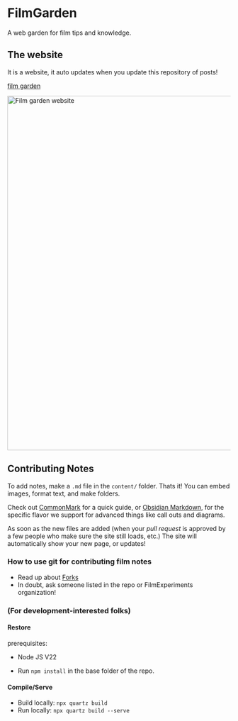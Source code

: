 # FilmGarden
A web garden for film tips and knowledge.

## The website

It is a website, it auto updates when you update this repository of posts!

[film garden](https://filmgarden.netlify.app)

<img width="800" alt="Film garden website" src="https://github.com/user-attachments/assets/dc6fb4d1-4e6e-4880-891c-04793e83f7dc" />

## Contributing Notes

To add notes, make a `.md` file in the `content/` folder. Thats it! You can embed images, format text, and make folders.

Check out [CommonMark](https://commonmark.org/help/) for a quick guide, or [Obsidian Markdown](https://help.obsidian.md/syntax), for the specific flavor we support for advanced things like call outs and diagrams.

As soon as the new files are added (when your *pull request* is approved by a few people who make sure the site still loads, etc.) The site will automatically show your new page, or updates!

### How to use git for contributing film notes

- Read up about [Forks](https://docs.github.com/en/pull-requests/collaborating-with-pull-requests/working-with-forks/fork-a-repo)
- In doubt, ask someone listed in the repo or FilmExperiments organization!

### (For development-interested folks)

#### Restore

prerequisites:

- Node JS V22

- Run `npm install` in the base folder of the repo.  

#### Compile/Serve

- Build locally: `npx quartz build`
- Run locally: `npx quartz build --serve`
